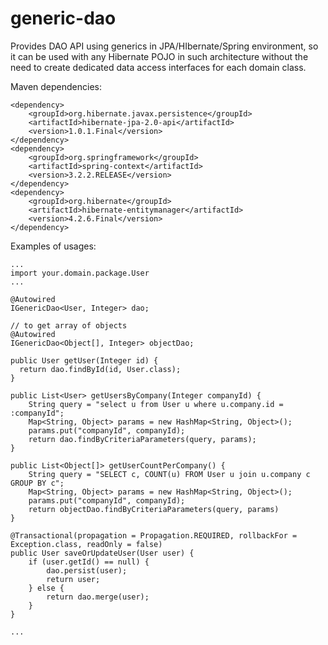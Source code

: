 # generic-dao
Provides DAO API using generics in JPA/HIbernate/Spring environment, so it can be used with any Hibernate POJO in such architecture without the need to create dedicated data access interfaces for each domain class.

Maven dependencies:

```
<dependency>
    <groupId>org.hibernate.javax.persistence</groupId>
    <artifactId>hibernate-jpa-2.0-api</artifactId>
    <version>1.0.1.Final</version>
</dependency>
<dependency>
    <groupId>org.springframework</groupId>
    <artifactId>spring-context</artifactId>
    <version>3.2.2.RELEASE</version>
</dependency>
<dependency>
    <groupId>org.hibernate</groupId>
    <artifactId>hibernate-entitymanager</artifactId>
    <version>4.2.6.Final</version>
</dependency>

```

Examples of usages:

```
...
import your.domain.package.User
...

@Autowired
IGenericDao<User, Integer> dao;

// to get array of objects
@Autowired
IGenericDao<Object[], Integer> objectDao;

public User getUser(Integer id) {
  return dao.findById(id, User.class);
}

public List<User> getUsersByCompany(Integer companyId) {
    String query = "select u from User u where u.company.id = :companyId";
    Map<String, Object> params = new HashMap<String, Object>();
    params.put("companyId", companyId);
    return dao.findByCriteriaParameters(query, params);
}

public List<Object[]> getUserCountPerCompany() {
    String query = "SELECT c, COUNT(u) FROM User u join u.company c GROUP BY c";
    Map<String, Object> params = new HashMap<String, Object>();
    params.put("companyId", companyId);
    return objectDao.findByCriteriaParameters(query, params)
}

@Transactional(propagation = Propagation.REQUIRED, rollbackFor = Exception.class, readOnly = false)
public User saveOrUpdateUser(User user) {
    if (user.getId() == null) {
        dao.persist(user);
        return user;
    } else {
        return dao.merge(user);
    }
}

...

```

